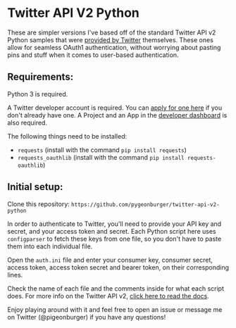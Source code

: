 # Twitter API V2 Python
These are simpler versions I've based off of the standard Twitter API v2 Python samples that were <a href="https://github.com/twitterdev/Twitter-API-v2-sample-code">provided by Twitter</a> themselves. These ones allow for seamless OAuth1 authentication, without worrying about pasting pins and stuff when it comes to user-based authentication.

<h2>Requirements:</h2>

Python 3 is required.

A Twitter developer account is required. You can <a href="https://developer.twitter.com/en/apply-for-access">apply for one here</a> if you don't already have one.
A Project and an App in the <a href="https://developer.twitter.com/en/portal/dashboard">developer dashboard</a> is also required.

The following things need to be installed:

  - `requests` (install with the command `pip install requests`)
  - `requests_oauthlib` (install with the command `pip install requests-oauthlib`)
  
<h2>Initial setup:</h2>

Clone this repository: `https://github.com/pygeonburger/twitter-api-v2-python`

In order to authenticate to Twitter, you'll need to provide your API key and secret, and your access token and secret. Each Python script here uses `configparser` to fetch these keys from one file, so you don't have to paste them into each individual file.

Open the `auth.ini` file and enter your consumer key, consumer secret, access token, access token secret and bearer token, on their corresponding lines.

Check the name of each file and the comments inside for what each script does. For more info on the Twitter API v2, <a href="https://developer.twitter.com/en/docs/twitter-api">click here to read the docs</a>.

Enjoy playing around with it and feel free to open an issue or message me on Twitter (@pigeonburger) if you have any questions!
